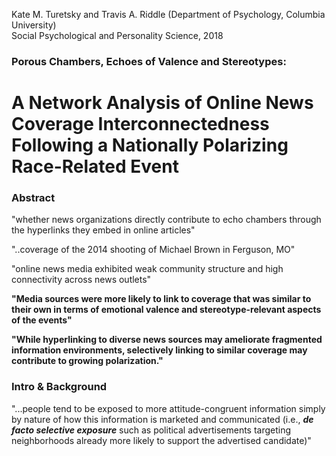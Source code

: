 Kate M. Turetsky and Travis A. Riddle (Department of Psychology, Columbia University)  
Social Psychological and Personality Science, 2018
### Porous Chambers, Echoes of Valence and Stereotypes: 

# A Network Analysis of Online News Coverage Interconnectedness Following a Nationally Polarizing Race-Related Event

### Abstract
"whether news organizations directly contribute to echo chambers through the hyperlinks they embed in online articles"

"..coverage of the 2014 shooting of Michael Brown in Ferguson, MO"

"online news media exhibited weak community structure and high connectivity across news outlets"

**"Media sources were more likely to link to coverage that was similar to their own in terms of emotional valence and stereotype-relevant aspects of the events"**

**"While hyperlinking to diverse news sources may ameliorate fragmented information environments, selectively linking to similar coverage may contribute to growing polarization."**

### Intro & Background

"...people tend to be exposed to more attitude-congruent information simply by nature of how this information is marketed and communicated (i.e., __*de facto selective exposure*__ such as political advertisements targeting neighborhoods already more likely to support the advertised candidate)"
